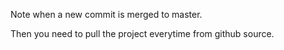 Note when a new commit is merged to master.

Then you need to pull the project everytime from github source.